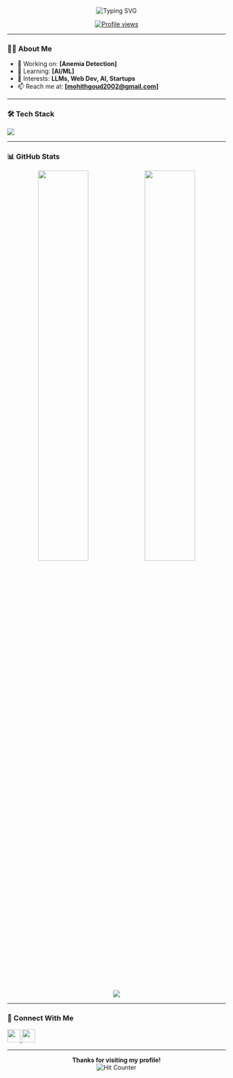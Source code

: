 
<!-- Header -->

<p align="center">
  <img src="https://readme-typing-svg.demolab.com?font=Fira+Code&duration=3000&pause=1000&center=true&vCenter=true&width=435&lines=Welcome+to+my+GitHub+Profile;I+love+building+cool+projects;Let%E2%80%99s+collaborate+on+tech+stuff" alt="Typing SVG" />
</p>

<p align="center">
  <a href="https://github.com/your-username">
    <img src="https://komarev.com/ghpvc/?username=Mohith202&style=for-the-badge&color=blue" alt="Profile views" />
  </a>
</p>

---

### 👨‍💻 About Me

- 🔭 Working on: **[Anemia Detection]**
- 🌱 Learning: **[AI/ML]**
- 🧠 Interests: **LLMs, Web Dev, AI, Startups**
- 📫 Reach me at: **[mohithgoud2002@gmail.com]**


---

### 🛠️ Tech Stack

<p align="left">
  <img src="https://skillicons.dev/icons?i=py,fastapi,react,js,ts,html,css,tailwind,git,pytorch,tensorflow,seaborn,matplotlib,opencv,pil,github,docker,linux,vscode,mysql,mongodb,postman" />
</p>

---

### 📊 GitHub Stats

<p align="center">
  <img width="48%" src="https://github-readme-stats.vercel.app/api?username=Mohith202&show_icons=true&theme=radical" />
  <img width="48%" src="https://github-readme-streak-stats.herokuapp.com/?user=Mohith202&theme=radical" />
</p>

<p align="center">
  <img src="https://github-readme-stats.vercel.app/api/top-langs/?username=Mohith202&layout=compact&theme=radical" />
</p>

---

### 🔗 Connect With Me

<p align="left">
  <a href="https://www.linkedin.com/in/k-mohith-goud-128483258/" target="_blank">
    <img src="https://skillicons.dev/icons?i=linkedin" height="30" />
  </a>
  <a href="mailto:mohithgoud2002@gmail.com" target="_blank">
    <img src="https://skillicons.dev/icons?i=gmail" height="30" />
  </a>

</p>

---

<p align="center">
  <b>Thanks for visiting my profile!</b><br/>
  <img src="https://hit.yhype.me/github/profile?user_id=Mohith202" alt="Hit Counter" />
</p>
